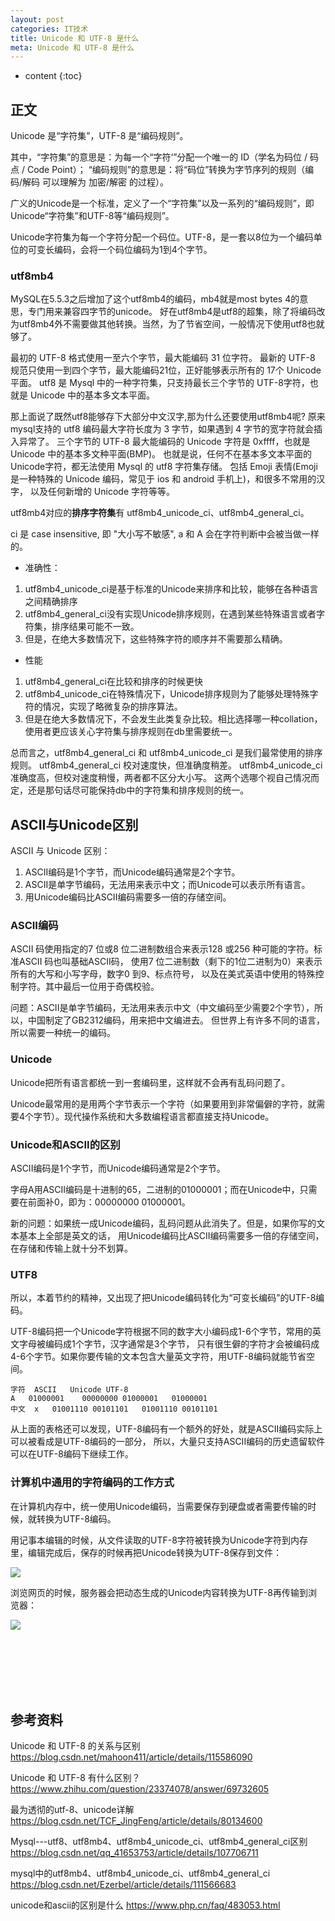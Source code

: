 ```yaml
---
layout: post
categories: IT技术
title: Unicode 和 UTF-8 是什么
meta: Unicode 和 UTF-8 是什么
---
```

* content
{:toc}
  
## 正文

Unicode 是“字符集”，UTF-8 是“编码规则”。

其中，“字符集”的意思是：为每一个“字符‘”分配一个唯一的 ID（学名为码位 / 码点 / Code Point）；
“编码规则”的意思是：将“码位”转换为字节序列的规则（编码/解码 可以理解为 加密/解密 的过程）。

广义的Unicode是一个标准，定义了一个“字符集”以及一系列的“编码规则”，即Unicode“字符集”和UTF-8等“编码规则”。

Unicode字符集为每一个字符分配一个码位。UTF-8，是一套以8位为一个编码单位的可变长编码，会将一个码位编码为1到4个字节。

### utf8mb4

MySQL在5.5.3之后增加了这个utf8mb4的编码，mb4就是most bytes 4的意思，专门用来兼容四字节的unicode。
好在utf8mb4是utf8的超集，除了将编码改为utf8mb4外不需要做其他转换。当然，为了节省空间，一般情况下使用utf8也就够了。

最初的 UTF-8 格式使用一至六个字节，最大能编码 31 位字符。
最新的 UTF-8 规范只使用一到四个字节，最大能编码21位，正好能够表示所有的 17个 Unicode 平面。 
utf8 是 Mysql 中的一种字符集，只支持最长三个字节的 UTF-8字符，也就是 Unicode 中的基本多文本平面。

那上面说了既然utf8能够存下大部分中文汉字,那为什么还要使用utf8mb4呢? 
原来mysql支持的 utf8 编码最大字符长度为 3 字节，如果遇到 4 字节的宽字符就会插入异常了。
三个字节的 UTF-8 最大能编码的 Unicode 字符是 0xffff，也就是 Unicode 中的基本多文种平面(BMP)。
也就是说，任何不在基本多文本平面的 Unicode字符，都无法使用 Mysql 的 utf8 字符集存储。
包括 Emoji 表情(Emoji 是一种特殊的 Unicode 编码，常见于 ios 和 android 手机上)，和很多不常用的汉字，
以及任何新增的 Unicode 字符等等。

utf8mb4对应的**排序字符集**有 utf8mb4_unicode_ci、utf8mb4_general_ci。

ci 是 case insensitive, 即 "大小写不敏感", a 和 A 会在字符判断中会被当做一样的。

* 准确性：
1. utf8mb4_unicode_ci是基于标准的Unicode来排序和比较，能够在各种语言之间精确排序
2. utf8mb4_general_ci没有实现Unicode排序规则，在遇到某些特殊语言或者字符集，排序结果可能不一致。
3. 但是，在绝大多数情况下，这些特殊字符的顺序并不需要那么精确。
        
* 性能
1. utf8mb4_general_ci在比较和排序的时候更快
2. utf8mb4_unicode_ci在特殊情况下，Unicode排序规则为了能够处理特殊字符的情况，实现了略微复杂的排序算法。
3. 但是在绝大多数情况下，不会发生此类复杂比较。相比选择哪一种collation，使用者更应该关心字符集与排序规则在db里需要统一。

总而言之，utf8mb4_general_ci 和 utf8mb4_unicode_ci 是我们最常使用的排序规则。
utf8mb4_general_ci 校对速度快，但准确度稍差。
utf8mb4_unicode_ci 准确度高，但校对速度稍慢，两者都不区分大小写。
这两个选哪个视自己情况而定，还是那句话尽可能保持db中的字符集和排序规则的统一。

## ASCII与Unicode区别

ASCII 与 Unicode 区别：
1. ASCII编码是1个字节，而Unicode编码通常是2个字节。
2. ASCII是单字节编码，无法用来表示中文；而Unicode可以表示所有语言。
3. 用Unicode编码比ASCII编码需要多一倍的存储空间。

### ASCII编码

ASCII 码使用指定的7 位或8 位二进制数组合来表示128 或256 种可能的字符。标准ASCII 码也叫基础ASCII码，
使用7 位二进制数（剩下的1位二进制为0）来表示所有的大写和小写字母，数字0 到9、标点符号， 
以及在美式英语中使用的特殊控制字符。其中最后一位用于奇偶校验。

问题：ASCII是单字节编码，无法用来表示中文（中文编码至少需要2个字节），所以，中国制定了GB2312编码，用来把中文编进去。
但世界上有许多不同的语言，所以需要一种统一的编码。

### Unicode

Unicode把所有语言都统一到一套编码里，这样就不会再有乱码问题了。

Unicode最常用的是用两个字节表示一个字符（如果要用到非常偏僻的字符，就需要4个字节）。现代操作系统和大多数编程语言都直接支持Unicode。

### Unicode和ASCII的区别

ASCII编码是1个字节，而Unicode编码通常是2个字节。

字母A用ASCII编码是十进制的65，二进制的01000001；而在Unicode中，只需要在前面补0，即为：00000000 01000001。

新的问题：如果统一成Unicode编码，乱码问题从此消失了。但是，如果你写的文本基本上全部是英文的话，
用Unicode编码比ASCII编码需要多一倍的存储空间，在存储和传输上就十分不划算。

### UTF8

所以，本着节约的精神，又出现了把Unicode编码转化为“可变长编码”的UTF-8编码。

UTF-8编码把一个Unicode字符根据不同的数字大小编码成1-6个字节，常用的英文字母被编码成1个字节，汉字通常是3个字节，
只有很生僻的字符才会被编码成4-6个字节。如果你要传输的文本包含大量英文字符，用UTF-8编码就能节省空间。

    字符	ASCII	Unicode	UTF-8
    A	01000001	00000000 01000001	01000001
    中文	x	01001110 00101101	01001110 00101101

从上面的表格还可以发现，UTF-8编码有一个额外的好处，就是ASCII编码实际上可以被看成是UTF-8编码的一部分，
所以，大量只支持ASCII编码的历史遗留软件可以在UTF-8编码下继续工作。

### 计算机中通用的字符编码的工作方式

在计算机内存中，统一使用Unicode编码，当需要保存到硬盘或者需要传输的时候，就转换为UTF-8编码。

用记事本编辑的时候，从文件读取的UTF-8字符被转换为Unicode字符到内存里，编辑完成后，保存的时候再把Unicode转换为UTF-8保存到文件：

![]({{site.baseurl}}/images/20230315/20230315112666.png)

浏览网页的时候，服务器会把动态生成的Unicode内容转换为UTF-8再传输到浏览器：

![]({{site.baseurl}}/images/20230315/20230315112680.png)






<br/><br/><br/><br/><br/>
## 参考资料

Unicode 和 UTF-8 的关系与区别 <https://blog.csdn.net/mahoon411/article/details/115586090>

Unicode 和 UTF-8 有什么区别？ <https://www.zhihu.com/question/23374078/answer/69732605>

最为透彻的utf-8、unicode详解 <https://blog.csdn.net/TCF_JingFeng/article/details/80134600>

Mysql---utf8、utf8mb4、utf8mb4_unicode_ci、utf8mb4_general_ci区别 <https://blog.csdn.net/qq_41653753/article/details/107706711>

mysql中的utf8mb4、utf8mb4_unicode_ci、utf8mb4_general_ci <https://blog.csdn.net/Ezerbel/article/details/111566683>

unicode和ascii的区别是什么 <https://www.php.cn/faq/483053.html>


